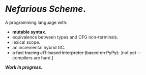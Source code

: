 _Nefarious Scheme_.
===================

A programming language with:

* **mutable syntax**.
* equivalence between types and CFG non-terminals.
* lexical scope.
* an incremental hybrid GC.
* ~~a fast tracing JIT-based interpreter (based on PyPy).~~ [not yet --compilers are hard.]

**_Work in progress._**

